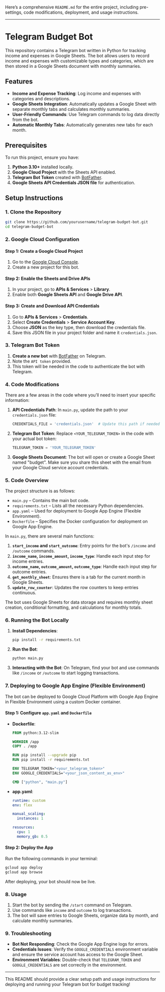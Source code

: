 Here’s a comprehensive `README.md` for the entire project, including pre-settings, code modifications, deployment, and usage instructions.

---

# Telegram Budget Bot

This repository contains a Telegram bot written in Python for tracking income and expenses in Google Sheets. The bot allows users to record income and expenses with customizable types and categories, which are then stored in a Google Sheets document with monthly summaries.

## Features

- **Income and Expense Tracking**: Log income and expenses with categories and descriptions.
- **Google Sheets Integration**: Automatically updates a Google Sheet with separate monthly tabs and calculates monthly summaries.
- **User-Friendly Commands**: Use Telegram commands to log data directly from the bot.
- **Automatic Monthly Tabs**: Automatically generates new tabs for each month.

## Prerequisites

To run this project, ensure you have:

1. **Python 3.10+** installed locally.
2. **Google Cloud Project** with the Sheets API enabled.
3. **Telegram Bot Token** created with [BotFather](https://core.telegram.org/bots#botfather).
4. **Google Sheets API Credentials JSON file** for authentication.

## Setup Instructions

### 1. Clone the Repository

```bash
git clone https://github.com/yourusername/telegram-budget-bot.git
cd telegram-budget-bot
```

### 2. Google Cloud Configuration

#### Step 1: Create a Google Cloud Project

1. Go to the [Google Cloud Console](https://console.cloud.google.com/).
2. Create a new project for this bot.

#### Step 2: Enable the Sheets and Drive APIs

1. In your project, go to **APIs & Services** > **Library**.
2. Enable both **Google Sheets API** and **Google Drive API**.

#### Step 3: Create and Download API Credentials

1. Go to **APIs & Services** > **Credentials**.
2. Select **Create Credentials** > **Service Account Key**.
3. Choose **JSON** as the key type, then download the credentials file.
4. Save this JSON file in your project folder and name it `credentials.json`.

### 3. Telegram Bot Token

1. **Create a new bot** with [BotFather](https://core.telegram.org/bots#botfather) on Telegram.
2. Note the `API token` provided.
3. This token will be needed in the code to authenticate the bot with Telegram.

### 4. Code Modifications

There are a few areas in the code where you’ll need to insert your specific information:

1. **API Credentials Path**: In `main.py`, update the path to your `credentials.json` file:

   ```python
   CREDENTIALS_FILE = 'credentials.json'  # Update this path if needed
   ```

2. **Telegram Bot Token**: Replace `<YOUR_TELEGRAM_TOKEN>` in the code with your actual bot token:

   ```python
   TELEGRAM_TOKEN = 'YOUR_TELEGRAM_TOKEN'
   ```

3. **Google Sheets Document**: The bot will open or create a Google Sheet named "budget". Make sure you share this sheet with the email from your Google Cloud service account credentials.

### 5. Code Overview

The project structure is as follows:

- `main.py` – Contains the main bot code.
- `requirements.txt` – Lists all the necessary Python dependencies.
- `app.yaml` – Used for deployment to Google App Engine (Flexible Environment).
- `Dockerfile` – Specifies the Docker configuration for deployment on Google App Engine.

In `main.py`, there are several main functions:

1. **`start_income` and `start_outcome`**: Entry points for the bot's `/income` and `/outcome` commands.
2. **`income_name`, `income_amount`, `income_type`**: Handle each input step for income entries.
3. **`outcome_name`, `outcome_amount`, `outcome_type`**: Handle each input step for outcome entries.
4. **`get_monthly_sheet`**: Ensures there is a tab for the current month in Google Sheets.
5. **`update_row_counter`**: Updates the row counters to keep entries continuous.

The bot uses Google Sheets for data storage and requires monthly sheet creation, conditional formatting, and calculations for monthly totals.

### 6. Running the Bot Locally

1. **Install Dependencies**:

   ```bash
   pip install -r requirements.txt
   ```

2. **Run the Bot**:

   ```bash
   python main.py
   ```

3. **Interacting with the Bot**: On Telegram, find your bot and use commands like `/income` or `/outcome` to start logging transactions.

### 7. Deploying to Google App Engine (Flexible Environment)

The bot can be deployed to Google Cloud Platform with Google App Engine in Flexible Environment using a custom Docker container.

#### Step 1: Configure `app.yaml` and `Dockerfile`

- **Dockerfile**:

  ```dockerfile
  FROM python:3.12-slim

  WORKDIR /app
  COPY . /app

  RUN pip install --upgrade pip
  RUN pip install -r requirements.txt

  ENV TELEGRAM_TOKEN="<your_telegram_token>"
  ENV GOOGLE_CREDENTIALS="<your_json_content_as_env>"

  CMD ["python", "main.py"]
  ```

- **app.yaml**:

  ```yaml
  runtime: custom
  env: flex

  manual_scaling:
    instances: 1

  resources:
    cpu: 1
    memory_gb: 0.5
  ```

#### Step 2: Deploy the App

Run the following commands in your terminal:

```bash
gcloud app deploy
gcloud app browse
```

After deploying, your bot should now be live.

### 8. Usage

1. Start the bot by sending the `/start` command on Telegram.
2. Use commands like `income` and `outcome` to log transactions.
3. The bot will save entries to Google Sheets, organize data by month, and calculate monthly summaries.

### 9. Troubleshooting

- **Bot Not Responding**: Check the Google App Engine logs for errors.
- **Credentials Issues**: Verify the `GOOGLE_CREDENTIALS` environment variable and ensure the service account has access to the Google Sheet.
- **Environment Variables**: Double-check that `TELEGRAM_TOKEN` and `GOOGLE_CREDENTIALS` are set correctly in the environment.

---

This README should provide a clear setup path and usage instructions for deploying and running your Telegram bot for budget tracking!